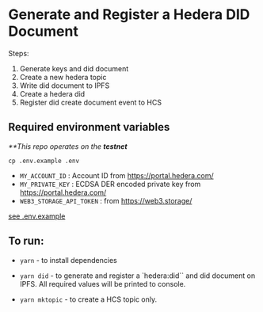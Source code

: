 # Generate and Register a Hedera DID Document

Steps:
1. Generate keys and did document
1. Create a new hedera topic
1. Write did document to IPFS
1. Create a hedera did
1. Register did create document event to HCS

## Required environment variables

_**This repo operates on the **testnet**_

```
cp .env.example .env
```

- `MY_ACCOUNT_ID` : Account ID from https://portal.hedera.com/
- `MY_PRIVATE_KEY` : ECDSA DER encoded private key from https://portal.hedera.com/
- `WEB3_STORAGE_API_TOKEN` : from https://web3.storage/

[see .env.example](.env.example)

## To run:

- `yarn` - to install dependencies

- `yarn did` - to generate and register a `hedera:did`` and did document on IPFS. All required values will be printed to console.
- `yarn mktopic` - to create a HCS topic only.
